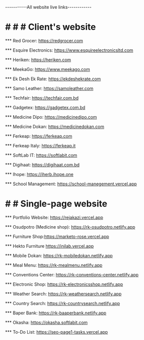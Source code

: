 -----------All website live links------------

# # # # Client's website

*** Red Grocer: https://redgrocer.com

*** Esquire Electronics: https://www.esquireelectronicsltd.com

*** Heriken: https://heriken.com

*** MeekaGo: https://www.meekago.com

*** Ek Desh Ek Rate: https://ekdeshekrate.com

*** Samo Leather: https://samoleather.com

*** Techfair: https://techfair.com.bd

*** Gadgetex: https://gadgetex.com.bd

*** Medicine Dipo: https://medicinedipo.com

*** Medicine Dokan: https://medicinedokan.com

*** Ferkeap: https://ferkeap.com

*** Ferkeap Italy: https://ferkeap.it

*** SoftLab IT: https://softlabit.com

*** Digihaat: https://digihaat.com.bd

*** Ihope: https://iherb.ihope.one

*** School Management: https://school-manegement.vercel.app

# # # Single-page website

*** Portfolio Website: https://rejakazi.vercel.app

*** Osudpotro (Medicine shop): https://rk-osudpotro.netlify.app

*** Furniture Shop:https://marketo-rose.vercel.app

*** Hekto Furniture https://inilab.vercel.app

*** Mobile Dokan: https://rk-mobiledokan.netlify.app

*** Meal Menu: https://rk-mealmenu.netlify.app

*** Conventions Center: https://rk-conventions-center.netlify.app

*** Electronic Shop: https://rk-electronicsshop.netlify.app

*** Weather Search: https://rk-weathersearch.netlify.app

*** Country Search: https://rk-countrysearch.netlify.app

*** Baper Bank: https://rk-baaperbank.netlify.app

*** Okasha: https://okasha.softlabit.com

*** To-Do List: https://seo-page1-tasks.vercel.app


